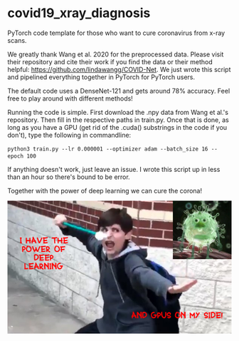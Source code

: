 # covid19_xray_diagnosis
PyTorch code template for those who want to cure coronavirus from x-ray scans.

We greatly thank Wang et al. 2020 for the preprocessed data. Please visit their repository and cite their work if you find the data or their method helpful: https://github.com/lindawangg/COVID-Net.
We just wrote this script and pipelined everything together in PyTorch for PyTorch users.

The default code uses a DenseNet-121 and gets around 78% accuracy. Feel free to play around with different methods!

Running the code is simple. First download the .npy data from Wang et al.'s repository. Then fill in the respective paths in train.py.
Once that is done, as long as you have a GPU (get rid of the .cuda() substrings in the code if you don't), type the following in commandline:

```
python3 train.py --lr 0.000001 --optimizer adam --batch_size 16 --epoch 100
```

If anything doesn't work, just leave an issue. I wrote this script up in less than an hour so there's bound to be error.

Together with the power of deep learning we can cure the corona!

![alt text](https://github.com/sunjesse/covid19_xray_diagnosis/blob/master/wat.png)
<p align="center">
  <src="https://github.com/sunjesse/covid19_xray_diagnosis/blob/master/wat.png">
</p>
